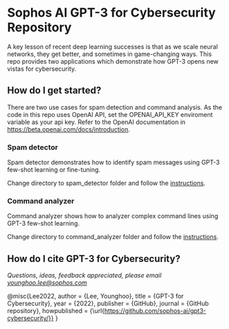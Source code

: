 # Sophos AI GPT-3 for Cybersecurity Repository

A key lesson of recent deep learning successes is that as we scale neural networks, they get better, and sometimes in game-changing ways.
This repo provides two applications which demonstrate how GPT-3 opens new vistas for cybersecurity.

## How do I get started?

There are two use cases for spam detection and command analysis.
As the code in this repo uses OpenAI API, set the OPENAI_API_KEY enviroment variable as your api key.
Refer to the OpenAI documentation in https://beta.openai.com/docs/introduction.

### Spam detector
Spam detector demonstrates how to identify spam messages using GPT-3 few-shot learning or fine-tuning.

Change directory to spam_detector folder and follow the [instructions](./spam_detector/README.md).


### Command analyzer
Command analyzer shows how to analyzer complex command lines using GPT-3 few-shot learning.

Change directory to command_analyzer folder and follow the [instructions](./command_analyzer/README.md).


## How do I cite GPT-3 for Cybersecurity?

*Questions, ideas, feedback appreciated, please email younghoo.lee@sophos.com*

@misc{Lee2022,
  author = {Lee, Younghoo},
  title = {GPT-3 for Cybersecurity},
  year = {2022},
  publisher = {GitHub},
  journal = {GitHub repository},
  howpublished = {\url{https://github.com/sophos-ai/gpt3-cybersecurity/}}
}
